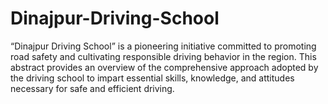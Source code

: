 # Dinajpur-Driving-School
“Dinajpur Driving School” is a pioneering initiative committed to promoting road safety and cultivating responsible driving behavior in the region. This abstract provides an overview of the comprehensive approach adopted by the driving school to impart essential skills, knowledge, and attitudes necessary for safe and efficient driving.
